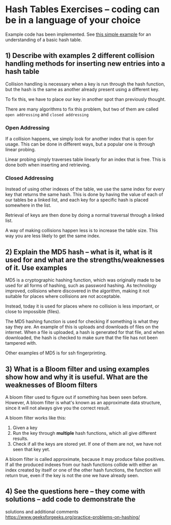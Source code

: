 # Hash Tables Exercises – coding can be in a language of your choice

Example code has been implemented. See [this simple example](./src/hash_table.rs) for an understanding of a basic hash table.

## 1) Describe with examples 2 different collision handling methods for inserting new entries into a hash table

Collision handling is necessary when a key is run through the hash function, but the hash is the same as another already present using a different key.

To fix this, we have to place our key in another spot than previously thought.

There are many algorithms to fix this problem, but two of them are called `open addressing` and `closed addressing`

### Open Addressing

If a collision happens, we simply look for another index that is open for usage. This can be done in different ways, but a popular one is through linear probing.

Linear probing simply traverses table linearly for an index that is free. This is done both when inserting and retrieving.

### Closed Addressing

Instead of using other indexes of the table, we use the same index for every key that returns the same hash. This is done by having the value of each of our tables be a linked list, and each key for a specific hash is placed somewhere in the list.

Retrieval of keys are then done by doing a normal traversal through a linked list.

A way of making collisions happen less is to increase the table size. This way you are less likely to get the same index.

## 2) Explain the MD5 hash – what is it, what is it used for and what are the strengths/weaknesses of it. Use examples

MD5 is a cryptographic hashing function, which was originally made to be used for all forms of hashing, such as password hashing. As technology improved, collisions where discovered in the algorithm, making it not suitable for places where collisions are not acceptable.

Instead, today it is used for places where no collision is less important, or close to impossible (files).

The MD5 hashing function is used for checking if something is what they say they are. An example of this is uploads and downloads of files on the internet. When a file is uploaded, a hash is generated for that file, and when downloaded, the hash is checked to make sure that the file has not been tampered with.

Other examples of MD5 is for ssh fingerprinting.

## 3) What is a Bloom filter and using examples show how and why it is useful. What are the weaknesses of Bloom filters

A bloom filter used to figure out if something has been seen before. However, A bloom filter is what's known as an approximate data structure, since it will not always give you the correct result.

A bloom filter works like this:

1. Given a key
2. Run the key through **multiple** hash functions, which all give different results.
3. Check if all the keys are stored yet. If one of them are not, we have not seen that key yet.

A bloom filter is called approximate, because it may produce false positives.
If all the produced indexes from our hash functions collide with either an index created by itself or one of the other hash functions, the function will return true, even if the key is not the one we have already seen.

## 4) See the questions here – they come with solutions – add code to demonstrate the

solutions and additional comments
https://www.geeksforgeeks.org/practice-problems-on-hashing/
